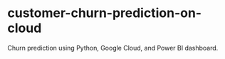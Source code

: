 # customer-churn-prediction-on-cloud
Churn prediction using Python, Google Cloud, and Power BI dashboard.
